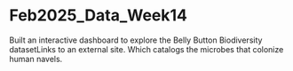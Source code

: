# Feb2025_Data_Week14
Built an interactive dashboard to explore the Belly Button Biodiversity datasetLinks to an external site. Which catalogs the microbes that colonize human navels.
